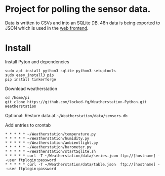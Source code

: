 # Project for polling the sensor data.

Data is written to CSVs and into an SQLite DB.
48h data is being exported to JSON which is used in the [web frontend](https://github.com/locked-fg/Weatherstation-web).

# Install
Install Pyton and dependencies
```
sudo apt install python3 sqlite python3-setuptools
sudo easy_install3 pip
pip install tinkerforge
```
Download weatherstation
```
cd /home/pi
git clone https://github.com/locked-fg/Weatherstation-Python.git Weatherstation
```

Optional: Restore data at `~/Weatherstation/data/sensors.db` 

Add entries to crontab 
```
* * * * * ~/Weatherstation/temperature.py
* * * * * ~/Weatherstation/humidity.py
* * * * * ~/Weatherstation/ambientlight.py
* * * * * ~/Weatherstation/barometer.py
* * * * * ~/Weatherstation/startSqlite.sh
* * * * * curl -T ~/Weatherstation/data/series.json ftp://[hostname] --user ftplogin:password
* * * * * curl -T ~/Weatherstation/data/table.json  ftp://[hostname] --user ftplogin:password
```